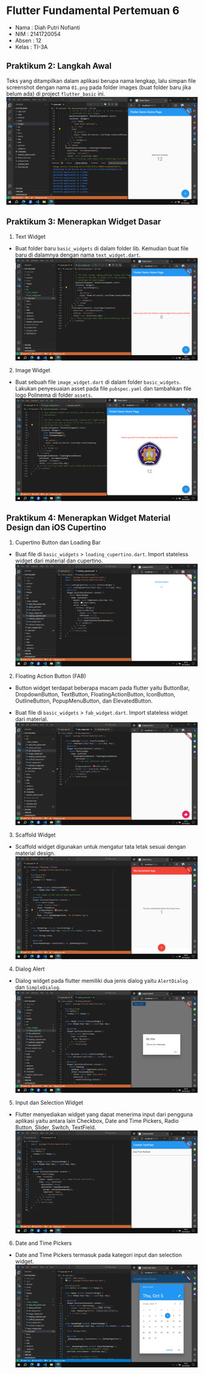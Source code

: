 # Flutter Fundamental Pertemuan 6

* Nama  : Diah Putri Nofianti
* NIM   : 2141720054
* Absen : 12
* Kelas : TI-3A

## Praktikum 2: Langkah Awal
Teks yang ditampilkan dalam aplikasi berupa nama lengkap, lalu simpan file screenshot dengan nama `01.png` pada folder images (buat folder baru jika belum ada) di project `flutter_basic` ini.
![Screenshot 1](images/01.png)

## Praktikum 3: Menerapkan Widget Dasar

1. Text Widget
* Buat folder baru `basic_widgets` di dalam folder lib. Kemudian buat file baru di dalamnya dengan nama `text_widget.dart`.
![Screenshot 2](images/02.png)

2. Image Widget
* Buat sebuah file `image_widget.dart` di dalam folder `basic_widgets`. Lakukan penyesuaian asset pada file `pubspec.yaml` dan tambahkan file logo Polinema di folder `assets`.
![Screenshot 3](images/03.png)

## Praktikum 4: Menerapkan Widget Material Design dan iOS Cupertino

1. Cupertino Button dan Loading Bar
* Buat file di `basic_widgets` > `loading_cupertino.dart`. Import stateless widget dari material dan cupertino. 
![Screenshot 8](images/08.png)

2. Floating Action Button (FAB)
* Button widget terdapat beberapa macam pada flutter yaitu ButtonBar, DropdownButton, TextButton, FloatingActionButton, IconButton, OutlineButton, PopupMenuButton, dan ElevatedButton. 

* Buat file di `basic_widgets` > `fab_widget.dart`. Import stateless widget dari material.
![Screenshot 9](images/09.png)

3. Scaffold Widget
* Scaffold widget digunakan untuk mengatur tata letak sesuai dengan material design.
![Screenshot 4](images/04.png)

4. Dialog Alert
* Dialog widget pada flutter memiliki dua jenis dialog yaitu `AlertDialog` dan `SimpleDialog`.
![Screenshot 5](images/05.png)

5. Input dan Selection Widget
* Flutter menyediakan widget yang dapat menerima input dari pengguna aplikasi yaitu antara lain Checkbox, Date and Time Pickers, Radio Button, Slider, Switch, TextField.
![Screenshot 6](images/06.png)

6. Date and Time Pickers
* Date and Time Pickers termasuk pada kategori input dan selection widget.
![Screenshot 7](images/07.png)